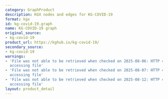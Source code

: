 ```yaml
---
category: GraphProduct
description: KGX nodes and edges for KG-COVID-19
format: kgx
id: kg-covid-19.graph
name: KG-COVID-19 graph
original_source:
- kg-covid-19
product_url: https://kghub.io/kg-covid-19/
secondary_source:
- kg-covid-19
warnings:
- 'File was not able to be retrieved when checked on 2025-08-06: HTTP 403 error when
  accessing file'
- 'File was not able to be retrieved when checked on 2025-08-07: HTTP 403 error when
  accessing file'
- 'File was not able to be retrieved when checked on 2025-08-12: HTTP 403 error when
  accessing file'
layout: product_detail
---
```

